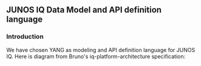 ## JUNOS IQ Data Model and API definition language
### Introduction
We have chosen YANG as modeling and API definition language for JUNOS IQ. Here is diagram from Bruno's iq-platform-architecture specification:

